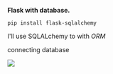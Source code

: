 **Flask with database.**

`pip install flask-sqlalchemy`

I'll use SQLALchemy to with *ORM*

connecting database 

<img src="C:\Users\Rakin Shahriar\Pictures\Screenshots\Screenshot (10).png">